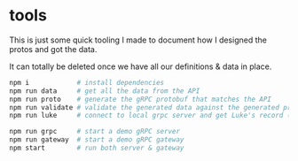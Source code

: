 # tools

This is just some quick tooling I made to document how I designed the protos and got the data.

It can totally be deleted once we have all our definitions & data in place.

```bash
npm i            # install dependencies
npm run data     # get all the data from the API
npm run proto    # generate the gRPC protobuf that matches the API
npm run validate # validate the generated data against the generated protobuf
npm run luke     # connect to local grpc server and get Luke's record (test end-to-end)

npm run grpc     # start a demo gRPC server
npm run gateway  # start a demo gRPC gateway
npm start        # run both server & gateway
```